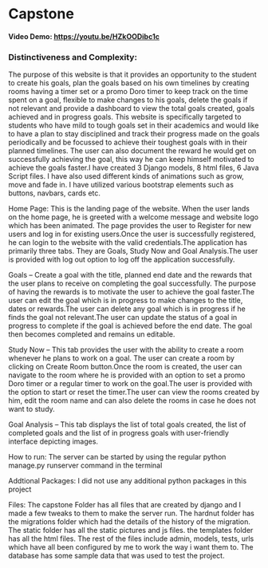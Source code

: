 # Capstone
#### Video Demo: https://youtu.be/HZkOODibc1c

### Distinctiveness and Complexity:
The purpose of this website is that it provides an opportunity to the student to create his goals, plan the goals based on his own timelines by creating rooms having a timer set or a promo Doro timer to keep track on the time spent on a goal, flexible to make changes to his goals, delete the goals if not relevant and provide a dashboard to view the total goals created, goals achieved and in progress goals. This website is specifically targeted to students who have mild to tough goals set in their academics and would like to have a plan to stay disciplined and track their progress made on the goals periodically and be focussed to achieve their toughest goals with in their planned timelines. The user can also document the reward he would get on successfully achieving the goal, this way he can keep himself motivated to achieve the goals faster.I have created 3 Django models, 8 html files, 6 Java Script files. I have also used different kinds of animations such as grow, move and fade in. I have utilized various bootstrap elements such as buttons, navbars, cards etc.

Home Page: This is the landing page of the website. When the user lands on the home page, he is greeted with a welcome message and website logo which has been animated. The page provides the user to Register for new users and log in for existing users.Once the user is successfully registered, he can login to the website with the valid credentials.The application has primarily three tabs. They are Goals, Study Now and Goal Analysis.The user is provided with log out option to log off the application successfully.

Goals – Create a goal with the title, planned end date and the rewards that the user plans to receive on completing the goal successfully. The purpose of having the rewards is to motivate the user to achieve the goal faster.The user can edit the goal which is in progress to make changes to the title, dates or rewards.The user can delete any goal which is in progress if he finds the goal not relevant.The user can update the status of a goal in progress to complete if the goal is achieved before the end date. The goal then becomes completed and remains un editable.

Study Now – This tab provides the user with the ability to create a room whenever he plans to work on a goal. The user can create a room by clicking on Create Room button.Once the room is created, the user can navigate to the room where he is provided with an option to set a promo Doro timer or a regular timer to work on the goal.The user is provided with the option to start or reset the timer.The user can view the rooms created by him, edit the room name and can also delete the rooms in case he does not want to study.

Goal Analysis – This tab displays the list of total goals created, the list of completed goals and the list of in progress goals with user-friendly interface depicting images.

How to run: The server can be started by using the regular python manage.py runserver command in the terminal

Addtional Packages: I did not use any additional python packages in this project

Files: The capstone Folder has all files that are created by django and I made a few tweaks to them to make the server run. The hardnut folder has the migrations folder which had the details of the history of the migration. The static folder has all the static pictures and js files. the templates folder has all the html files. The rest of the files include admin, models, tests, urls which have all been configured by me to work the way i want them to. The database has some sample data that was used to test the project.